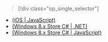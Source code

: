 > [!div class="op_single_selector"]
- [(iOS | JavaScript)](../articles/mobile-services/mobile-services-javascript-backend-ios-push-notifications-app-users.md)
- [(Windows 8.x Store C# | .NET)](../articles/mobile-services/mobile-services-dotnet-backend-windows-store-dotnet-push-notifications-app-users.md)
- [(Windows 8.x Store C# | JavaScript)](../articles/mobile-services/mobile-services-javascript-backend-windows-store-dotnet-push-notifications-app-users.md)

<!---HONumber=82-->